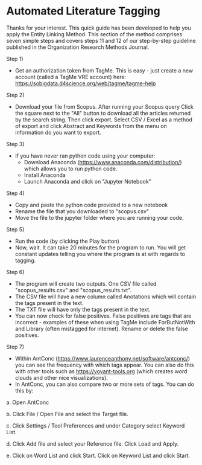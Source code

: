 # Automated Literature Tagging

Thanks for your interest. This quick guide has been developed to help you apply the Entity Linking Method. 
This section of the method comprises seven simple steps and covers steps 11 and 12 of our step-by-step guideline published in the Organization Research Methods Journal. 

Step 1)
- Get an authorization token from TagMe. This is easy - just create a new account (called a TagMe VRE account) here: https://sobigdata.d4science.org/web/tagme/tagme-help

Step 2) 
- Download your file from Scopus. After running your Scopus query Click the square next to the "All" button to download all the articles returned by the search string. Then click export. Select CSV / Excel as a method of export and click Abstract and Keywords from the menu on information do you want to export. 

Step 3)
- If you have never ran python code using your computer:
  - Download Anaconda (https://www.anaconda.com/distribution/) which allows you to run python code. 
  - Install Anaconda
  - Launch Anaconda and click on "Jupyter Notebook"
  
 Step 4) 
 - Copy and paste the python code provided to a new notebook
 - Rename the file that you downloaded to "scopus.csv"
 - Move the file to the jupyter folder where you are running your code.
 
 Step 5) 
 - Run the code (by clicking the Play button)
 - Now, wait. It can take 20 minutes for the program to run. You will get constant updates telling you where the program is at with regards to tagging. 
 
 Step 6)
 - The program will create two outputs. One CSV file called "scopus_results.csv" and "scopus_results.txt". 
 - The CSV file will have a new column called Anotations which will contain the tags present in the text.
 - The TXT file will have only the tags present in the text. 
 - You can now check for false positives. False positives are tags that are incorrect - examples of these when using TagMe include ForButNotWith and Library (often mistagged for internet). Rename or delete the false positives. 
 
 Step 7)
 - Within AntConc (https://www.laurenceanthony.net/software/antconc/) you can see the frequency with which tags appear. You can also do this with other tools such as https://voyant-tools.org (which creates word clouds and other nice visualizations). 
 - In AntConc, you can also compare two or more sets of tags. You can do this by:
 
a. Open AntConc

b. Click File / Open File and select the Target file.

c. Click Settings / Tool Preferences and under Category select Keyword List.

d. Click Add file and select your Reference file. Click Load and Apply.

e. Click on Word List and click Start. Click on Keyword List and click Start. 

 
 
 
